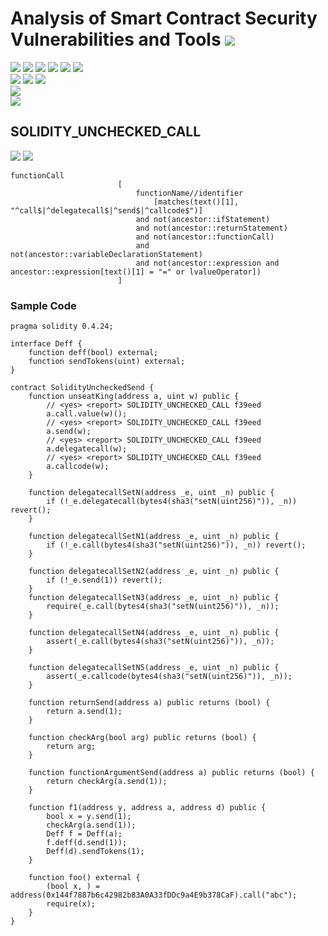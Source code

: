 # Analysis of Smart Contract Security Vulnerabilities and Tools ![](https://img.shields.io/badge/-Live-brightgreen)
![](https://img.shields.io/badge/Batch-UG21CYS-lightgreen) ![](https://img.shields.io/badge/Batch-PG21CYS-green) ![](https://img.shields.io/badge/Batch-UG22CYS-lightgreen) ![](https://img.shields.io/badge/Batch-PG21CYS-green) ![](https://img.shields.io/badge/Batch-PhD-darkgreen) ![](https://img.shields.io/badge/-B_RIG-darkgreen)<br/>   ![](https://img.shields.io/badge/BlockchainCourse-21CY712-green)  ![](https://img.shields.io/badge/-M.Tech_Dissertation-blue) ![](https://img.shields.io/badge/Focus-Smart_Contract_Security-yellow) <br/>
![](https://img.shields.io/badge/Blockchain-Ethereum-blue)   <br/> 
![](https://img.shields.io/badge/Language-Solidity-blue)

## SOLIDITY_UNCHECKED_CALL

![](https://img.shields.io/badge/Pattern_ID-f39eed-gold) ![](https://img.shields.io/badge/Severity-3-brown) 

```
functionCall
                        [
                            functionName//identifier
                                [matches(text()[1], "^call$|^delegatecall$|^send$|^callcode$")]
                            and not(ancestor::ifStatement)
                            and not(ancestor::returnStatement)
                            and not(ancestor::functionCall)
                            and not(ancestor::variableDeclarationStatement)
                            and not(ancestor::expression and ancestor::expression[text()[1] = "=" or lvalueOperator])
                        ]
```

### Sample Code

```
pragma solidity 0.4.24;

interface Deff {
    function deff(bool) external;
    function sendTokens(uint) external;
}

contract SolidityUncheckedSend {
    function unseatKing(address a, uint w) public {
        // <yes> <report> SOLIDITY_UNCHECKED_CALL f39eed
        a.call.value(w)();
        // <yes> <report> SOLIDITY_UNCHECKED_CALL f39eed
        a.send(w);
        // <yes> <report> SOLIDITY_UNCHECKED_CALL f39eed
        a.delegatecall(w);
        // <yes> <report> SOLIDITY_UNCHECKED_CALL f39eed
        a.callcode(w);
    }

    function delegatecallSetN(address _e, uint _n) public {
        if (!_e.delegatecall(bytes4(sha3("setN(uint256)")), _n)) revert();
    }

    function delegatecallSetN1(address _e, uint _n) public {
        if (!_e.call(bytes4(sha3("setN(uint256)")), _n)) revert();
    }

    function delegatecallSetN2(address _e, uint _n) public {
        if (!_e.send(1)) revert();
    }
    function delegatecallSetN3(address _e, uint _n) public {
        require(_e.call(bytes4(sha3("setN(uint256)")), _n));
    }

    function delegatecallSetN4(address _e, uint _n) public {
        assert(_e.call(bytes4(sha3("setN(uint256)")), _n));
    }

    function delegatecallSetN5(address _e, uint _n) public {
        assert(_e.callcode(bytes4(sha3("setN(uint256)")), _n));
    }

    function returnSend(address a) public returns (bool) {
        return a.send(1);
    }

    function checkArg(bool arg) public returns (bool) {
        return arg;
    }

    function functionArgumentSend(address a) public returns (bool) {
        return checkArg(a.send(1));
    }

    function f1(address y, address a, address d) public {
        bool x = y.send(1);
        checkArg(a.send(1));
        Deff f = Deff(a);
        f.deff(d.send(1));
        Deff(d).sendTokens(1);
    }

    function foo() external {
        (bool x, ) = address(0x144f7887b6c42982b83A0A33fDDc9a4E9b378CaF).call("abc");
        require(x);
    }
}
```
